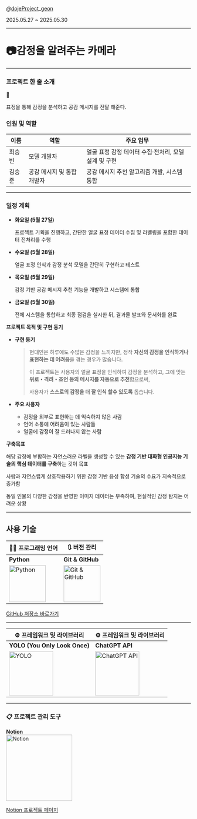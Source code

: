 *@*[dojeProject_geon](https://github.com/SeungJuneo/dojeProject_geon)  

2025.05.27 ~ 2025.05.30

---

# 📷감정을 알려주는 카메라

---

### 프로젝트 한 줄 소개

<aside>
💬

표정을 통해 감정을 분석하고 공감 메시지를 전달 해준다.

</aside>

### 인원 및 역할

| 이름 | 역할 | 주요 업무 |
| --- | --- | --- |
| 최승빈 | 모델 개발자 | 얼굴 표정 감정 데이터 수집·전처리, 모델 설계 및 구현 |
| 김승준 | 공감 메시지 및 통합 개발자 | 공감 메시지 추천 알고리즘 개발, 시스템 통합 |

---

### 일정 계획

- **화요일 (5월 27일)**
    
    프로젝트 기획을 진행하고, 간단한 얼굴 표정 데이터 수집 및 라벨링을 포함한 데이터 전처리를 수행
    
- **수요일 (5월 28일)**
    
    얼굴 표정 인식과 감정 분석 모델을 간단히 구현하고 테스트
    
- **목요일 (5월 29일)**
    
    감정 기반 공감 메시지 추천 기능을 개발하고 시스템에 통합
    
- **금요일 (5월 30일)**
    
    전체 시스템을 통합하고 최종 점검을 실시한 뒤, 결과물 발표와 문서화를 완료
    

**프로젝트 목적 및 구현 동기**

- **구현 동기**
    
    > 현대인은 하루에도 수많은 감정을 느끼지만, 정작 **자신의 감정을 인식하거나 표현하는 데 어려움**을 겪는 경우가 많습니다.
    > 
    > 
    > 이 프로젝트는 사용자의 얼굴 표정을 인식하여 감정을 분석하고, 그에 맞는 **위로・격려・조언 등의 메시지를 자동으로 추천**함으로써,
    > 
    > 사용자가 **스스로의 감정을 더 잘 인식 할수  있도록** 돕습니다.
    > 
- **주요 사용자**
    - 감정을 외부로 표현하는 데 익숙하지 않은 사람
    - 언어 소통에 어려움이 있는 사람들
    - 얼굴에 감정이 잘 드러나지 않는 사람
    

**구축목표**

해당 감정에 부합하는 자연스러운 라벨을 생성할 수 있는 **감정 기반 대화형 인공지능 기술의 핵심 데이터를 구축**하는 것이 목표

사람과 자연스럽게 상호작용하기 위한 감정 기반 음성 합성 기술의 수요가 지속적으로 증가함

동일 인물의 다양한 감정을 반영한 이미지 데이터는 부족하여, 현실적인 감정 탐지는 어려운 상황

---




## 사용 기술

| 🧑‍💻 프로그래밍 언어         | 🔃 버전 관리              |
|----------------------------|--------------------------|
| **Python**                  | **Git & GitHub**         |
| <img src="https://github.com/user-attachments/assets/dfcdd084-caea-4bc1-a441-311b629cd26a" alt="Python" width="100"/> | <img src="https://github.com/user-attachments/assets/b3ea67f1-8fa3-4692-87d8-3df1b42eaa7f" alt="Git & GitHub" width="100"/> |

[GitHub 저장소 바로가기](https://github.com/SeungJuneo/dojeProject_geon)

---

| ⚙️ 프레임워크 및 라이브러리       | ⚙️ 프레임워크 및 라이브러리  |
|---------------------------------|------------------------------|
| **YOLO (You Only Look Once)**    | **ChatGPT API**              |
| <img src="https://github.com/user-attachments/assets/52dd62d6-fa2d-4311-aa8f-77b9eb15bd30" alt="YOLO" width="120"/> | <img src="https://github.com/user-attachments/assets/c293d098-8a5c-4555-88c3-5ffd13bac66d" alt="ChatGPT API" width="120"/> |

---

<p align="center">

### 📋 프로젝트 관리 도구

**Notion**  
<img src="https://github.com/user-attachments/assets/61639476-695d-4063-88ea-dc94918db5ea" alt="Notion" width="180"/>

[Notion 프로젝트 페이지](https://www.notion.so/201571b40ad9801cb6d3ce1a8efced9b?pvs=21)

</p>
